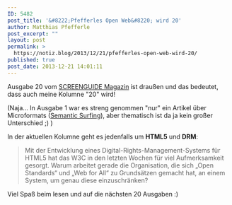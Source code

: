 ```yaml
---
ID: 5482
post_title: '&#8222;Pfefferles Open Web&#8220; wird 20'
author: Matthias Pfefferle
post_excerpt: ""
layout: post
permalink: >
  https://notiz.blog/2013/12/21/pfefferles-open-web-wird-20/
published: true
post_date: 2013-12-21 14:01:11
---
```

<!-- wp:paragraph -->
<p>Ausgabe 20 vom <a href="http://screengui.de/">SCREENGUIDE Magazin</a> ist draußen und das bedeutet, dass auch meine Kolumne &quot;20&quot; wird!</p>
<!-- /wp:paragraph -->

<!-- wp:paragraph -->
<p>(Naja... In Ausgabe 1 war es streng genommen &quot;nur&quot; ein Artikel über Microformats (<a href="https://notiz.blog/2009/03/27/webstandards-magazin-und-microformats/">Semantic Surfing</a>), aber thematisch ist da ja kein großer Unterschied ;) )</p>
<!-- /wp:paragraph -->

<!-- wp:paragraph -->
<p>In der aktuellen Kolumne geht es jedenfalls um <strong>HTML5</strong> und <strong>DRM</strong>:</p>
<!-- /wp:paragraph -->

<!-- wp:quote -->
<blockquote class="wp-block-quote">
    <p>Mit der Entwicklung eines Digital-Rights-Management-Systems für HTML5 hat das W3C in den letzten Wochen für viel Aufmerksamkeit gesorgt. Warum arbeitet gerade die Organisation, die sich „Open Standards“ und „Web for All“ zu Grundsätzen gemacht hat, an einem System, um genau diese einzuschränken?</p>
</blockquote>
<!-- /wp:quote -->

<!-- wp:paragraph -->
<p>Viel Spaß beim lesen und auf die nächsten 20 Ausgaben :)</p>
<!-- /wp:paragraph -->